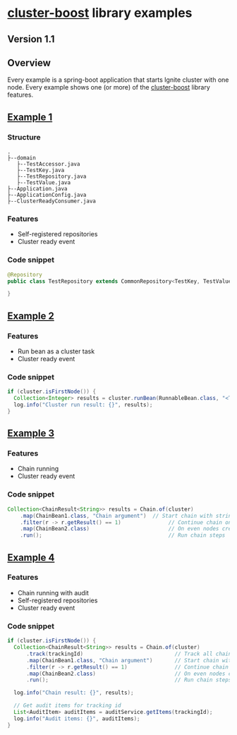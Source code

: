 # [cluster-boost](https://github.com/technologicgroup/cluster-boost) library examples

## Version 1.1

## Overview
Every example is a spring-boot application that starts Ignite cluster with one node. Every example shows one (or more) of the [cluster-boost](https://github.com/technologicgroup/cluster-boost) library features.

## [Example 1](https://github.com/technologicgroup/cluster-boost-examples/tree/master/example-01)
### Structure
```
.
├--domain
   ├--TestAccessor.java
   ├--TestKey.java
   ├--TestRepository.java
   ├--TestValue.java   
├--Application.java
├--ApplicationConfig.java
├--ClusterReadyConsumer.java
```
### Features
- Self-registered repositories
- Cluster ready event

### Code snippet
```java
@Repository
public class TestRepository extends CommonRepository<TestKey, TestValue> {

}
```

## [Example 2](https://github.com/technologicgroup/cluster-boost-examples/tree/master/example-02)
### Features
- Run bean as a cluster task
- Cluster ready event

### Code snippet
```java
if (cluster.isFirstNode()) {
  Collection<Integer> results = cluster.runBean(RunnableBean.class, "<Test Argument>");
  log.info("Cluster run result: {}", results);
}
```

## [Example 3](https://github.com/technologicgroup/cluster-boost-examples/tree/master/example-01)
### Features
- Chain running
- Cluster ready event

### Code snippet
```java
Collection<ChainResult<String>> results = Chain.of(cluster)
    .map(ChainBean1.class, "Chain argument")  // Start chain with string argument
    .filter(r -> r.getResult() == 1)               // Continue chain only for odd nodes
    .map(ChainBean2.class)                         // On even nodes create a string result
    .run();                                        // Run chain steps
```


## [Example 4](https://github.com/technologicgroup/cluster-boost-examples/tree/master/example-01)
### Features
- Chain running with audit
- Self-registered repositories
- Cluster ready event

### Code snippet
```java
if (cluster.isFirstNode()) {
  Collection<ChainResult<String>> results = Chain.of(cluster)
      .track(trackingId)                             // Track all chain steps with trackingId
      .map(ChainBean1.class, "Chain argument")       // Start chain with string argument
      .filter(r -> r.getResult() == 1)               // Continue chain only for odd nodes
      .map(ChainBean2.class)                         // On even nodes create a string result
      .run();                                        // Run chain steps

  log.info("Chain result: {}", results);

  // Get audit items for tracking id
  List<AuditItem> auditItems = auditService.getItems(trackingId);
  log.info("Audit items: {}", auditItems);
}
```
